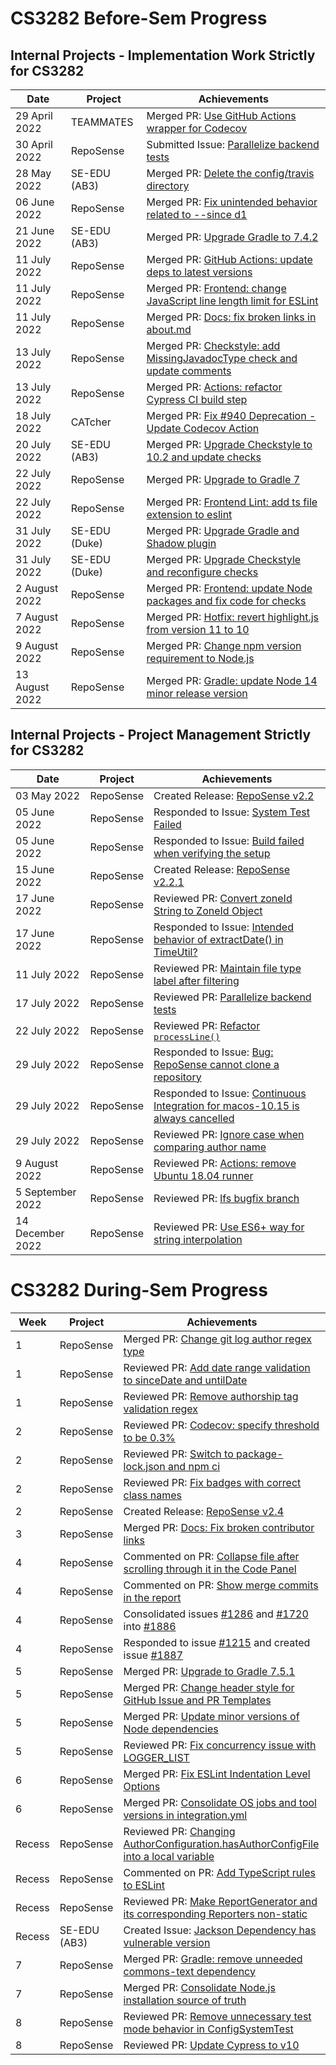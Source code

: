 # CS3282 Before-Sem Progress

## Internal Projects - Implementation Work Strictly for CS3282
| Date            | Project       | Achievements                                                                                                                |
|-----------------|---------------|-----------------------------------------------------------------------------------------------------------------------------|
| 29 April 2022   | TEAMMATES     | Merged PR: [Use GitHub Actions wrapper for Codecov](https://github.com/TEAMMATES/teammates/pull/11769)                      |
| 30 April 2022   | RepoSense     | Submitted Issue: [Parallelize backend tests](https://github.com/reposense/RepoSense/issues/1770)                            |
| 28 May 2022     | SE-EDU (AB3)  | Merged PR: [Delete the config/travis directory](https://github.com/se-edu/addressbook-level3/pull/132)                      |
| 06 June 2022    | RepoSense     | Merged PR: [Fix unintended behavior related to --since d1](https://github.com/reposense/RepoSense/pull/1776)                |
| 21 June 2022    | SE-EDU (AB3)  | Merged PR: [Upgrade Gradle to 7.4.2](https://github.com/se-edu/addressbook-level3/pull/134)                                 |
| 11 July 2022    | RepoSense     | Merged PR: [GitHub Actions: update deps to latest versions](https://github.com/reposense/RepoSense/pull/1763)               |
| 11 July 2022    | RepoSense     | Merged PR: [Frontend: change JavaScript line length limit for ESLint](https://github.com/reposense/RepoSense/pull/1766)     |
| 11 July 2022    | RepoSense     | Merged PR: [Docs: fix broken links in about.md](https://github.com/reposense/RepoSense/pull/1777)                           |
| 13 July 2022    | RepoSense     | Merged PR: [Checkstyle: add MissingJavadocType check and update comments](https://github.com/reposense/RepoSense/pull/1781) |
| 13 July 2022    | RepoSense     | Merged PR: [Actions: refactor Cypress CI build step](https://github.com/reposense/RepoSense/pull/1767)                      |
| 18 July 2022    | CATcher       | Merged PR: [Fix #940 Deprecation - Update Codecov Action](https://github.com/CATcher-org/CATcher/pull/942)                  |
| 20 July 2022    | SE-EDU (AB3)  | Merged PR: [Upgrade Checkstyle to 10.2 and update checks](https://github.com/se-edu/addressbook-level3/pull/133)            |
| 22 July 2022    | RepoSense     | Merged PR: [Upgrade to Gradle 7](https://github.com/reposense/RepoSense/pull/1780)                                          |                            
| 22 July 2022    | RepoSense     | Merged PR: [Frontend Lint: add ts file extension to eslint](https://github.com/reposense/RepoSense/pull/1761)               |
| 31 July 2022    | SE-EDU (Duke) | Merged PR: [Upgrade Gradle and Shadow plugin](https://github.com/se-edu/duke/pull/71)                                       |
| 31 July 2022    | SE-EDU (Duke) | Merged PR: [Upgrade Checkstyle and reconfigure checks](https://github.com/se-edu/duke/pull/69)                              |
| 2 August 2022   | RepoSense     | Merged PR: [Frontend: update Node packages and fix code for checks](https://github.com/reposense/RepoSense/pull/1762)       |
| 7 August 2022   | RepoSense     | Merged PR: [Hotfix: revert highlight.js from version 11 to 10](https://github.com/reposense/RepoSense/pull/1819)            |
| 9 August 2022   | RepoSense     | Merged PR: [Change npm version requirement to Node.js](https://github.com/reposense/RepoSense/pull/1786)                    |
| 13 August 2022  | RepoSense     | Merged PR: [Gradle: update Node 14 minor release version](https://github.com/reposense/RepoSense/pull/1824)                 |

## Internal Projects - Project Management Strictly for CS3282
| Date             | Project   | Achievements                                                                                                                         |
|------------------|-----------|--------------------------------------------------------------------------------------------------------------------------------------|
| 03 May 2022      | RepoSense | Created Release: [RepoSense v2.2](https://github.com/reposense/RepoSense/releases/tag/v2.2)                                          |
| 05 June 2022     | RepoSense | Responded to Issue: [System Test Failed](https://github.com/reposense/RepoSense/issues/1783)                                         | 
| 05 June 2022     | RepoSense | Responded to Issue: [Build failed when verifying the setup](https://github.com/reposense/RepoSense/issues/1782)                      |
| 15 June 2022     | RepoSense | Created Release: [RepoSense v2.2.1](https://github.com/reposense/RepoSense/releases/tag/v2.2.1)                                      |
| 17 June 2022     | RepoSense | Reviewed PR: [Convert zoneId String to ZoneId Object](https://github.com/reposense/RepoSense/pull/1790)                              |
| 17 June 2022     | RepoSense | Responded to Issue: [Intended behavior of extractDate() in TimeUtil?](https://github.com/reposense/RepoSense/issues/1789)            |
| 11 July 2022     | RepoSense | Reviewed PR: [Maintain file type label after filtering](https://github.com/reposense/RepoSense/pull/1804)                            |
| 17 July 2022     | RepoSense | Reviewed PR: [Parallelize backend tests](https://github.com/reposense/RepoSense/pull/1806)                                           |
| 22 July 2022     | RepoSense | Reviewed PR: [Refactor `processLine()`](https://github.com/reposense/RepoSense/pull/1807)                                            |
| 29 July 2022     | RepoSense | Responded to Issue: [Bug: RepoSense cannot clone a repository](https://github.com/reposense/RepoSense/issues/1813)                   |
| 29 July 2022     | RepoSense | Responded to Issue: [Continuous Integration for macos-10.15 is always cancelled](https://github.com/reposense/RepoSense/issues/1817) |
| 29 July 2022     | RepoSense | Reviewed PR: [Ignore case when comparing author name](https://github.com/reposense/RepoSense/pull/1814)                              |
| 9 August 2022    | RepoSense | Reviewed PR: [Actions: remove Ubuntu 18.04 runner](https://github.com/reposense/RepoSense/pull/1823)                                 |
| 5 September 2022 | RepoSense | Reviewed PR: [lfs bugfix branch ](https://github.com/reposense/RepoSense/pull/1826)                                                  | 
| 14 December 2022 | RepoSense | Reviewed PR: [Use ES6+ way for string interpolation](https://github.com/reposense/RepoSense/pull/1845) |

# CS3282 During-Sem Progress
| Week | Project   | Achievements                                                                                                       |
|------|-----------|--------------------------------------------------------------------------------------------------------------------|
| 1    | RepoSense | Merged PR: [Change git log author regex type](https://github.com/reposense/RepoSense/pull/1855)                    |
| 1    | RepoSense | Reviewed PR: [Add date range validation to sinceDate and untilDate](https://github.com/reposense/RepoSense/pull/1850) |
| 1 | RepoSense | Reviewed PR: [Remove authorship tag validation regex](https://github.com/reposense/RepoSense/pull/1857)            |
| 2 | RepoSense | Reviewed PR: [Codecov: specify threshold to be 0.3%](https://github.com/reposense/RepoSense/pull/1859)             |
| 2 | RepoSense | Reviewed PR: [Switch to package-lock.json and npm ci](https://github.com/reposense/RepoSense/pull/1863)            |
| 2 | RepoSense | Reviewed PR: [Fix badges with correct class names](https://github.com/reposense/RepoSense/pull/1864)               |
| 2 | RepoSense | Created Release: [RepoSense v2.4](https://github.com/reposense/RepoSense/releases/tag/v2.4)                        |
| 3 | RepoSense | Merged PR: [Docs: Fix broken contributor links](https://github.com/reposense/RepoSense/pull/1861) |
| 4 | RepoSense | Commented on PR: [Collapse file after scrolling through it in the Code Panel](https://github.com/reposense/RepoSense/pull/1860) |
| 4 | RepoSense | Commented on PR: [Show merge commits in the report](https://github.com/reposense/RepoSense/pull/1882) |
| 4 | RepoSense | Consolidated issues [#1286](https://github.com/reposense/RepoSense/issues/1286) and [#1720](https://github.com/reposense/RepoSense/issues/1720) into [#1886](https://github.com/reposense/RepoSense/issues/1886) |
| 4 | RepoSense | Responded to issue [#1215](https://github.com/reposense/RepoSense/issues/1215) and created issue [#1887](https://github.com/reposense/RepoSense/issues/1887) |
| 5 | RepoSense | Merged PR: [Upgrade to Gradle 7.5.1](https://github.com/reposense/RepoSense/pull/1889) |
| 5 | RepoSense | Merged PR: [Change header style for GitHub Issue and PR Templates](https://github.com/reposense/RepoSense/pull/1893) |
| 5 | RepoSense | Merged PR: [Update minor versions of Node dependencies](https://github.com/reposense/RepoSense/pull/1895) |
| 5 | RepoSense | Reviewed PR: [Fix concurrency issue with LOGGER_LIST](https://github.com/reposense/RepoSense/pull/1901) |
| 6 | RepoSense | Merged PR: [Fix ESLint Indentation Level Options](https://github.com/reposense/RepoSense/pull/1896) |
| 6 | RepoSense | Merged PR: [Consolidate OS jobs and tool versions in integration.yml](https://github.com/reposense/RepoSense/pull/1885) |
| Recess | RepoSense | Reviewed PR: [Changing AuthorConfiguration.hasAuthorConfigFile into a local variable](https://github.com/reposense/RepoSense/pull/1910) |
| Recess | RepoSense | Commented on PR: [Add TypeScript rules to ESLint](https://github.com/reposense/RepoSense/pull/1913) |
| Recess | RepoSense | Reviewed PR: [Make ReportGenerator and its corresponding Reporters non-static](https://github.com/reposense/RepoSense/pull/1916) |
| Recess | SE-EDU (AB3) | Created Issue: [Jackson Dependency has vulnerable version](https://github.com/se-edu/addressbook-level3/issues/158) |
| 7 | RepoSense | Merged PR: [Gradle: remove unneeded commons-text dependency](https://github.com/reposense/RepoSense/pull/1918) |
| 7 | RepoSense | Merged PR: [Consolidate Node.js installation source of truth](https://github.com/reposense/RepoSense/pull/1906) |
| 8 | RepoSense | Reviewed PR: [Remove unnecessary test mode behavior in ConfigSystemTest](https://github.com/reposense/RepoSense/pull/1911) |
| 8 | RepoSense | Reviewed PR: [Update Cypress to v10](https://github.com/reposense/RepoSense/pull/1922) |
